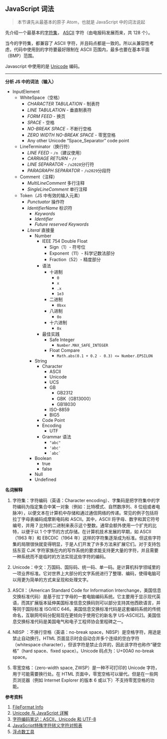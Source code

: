 ## JavaScript 词法

> 本节课先从最基本的原子 Atom，也就是 JavaScript 中的词法说起

先介绍一个最基本的[字符集](https://zh.wikipedia.org/zh/字符编码)， [ASCII](https://zh.wikipedia.org/wiki/ASCII) 字符（由电报码发展而来，共 128 个）。

当今的字符集，都兼容了 ASCII 字符，并且码点都是一致的。所以从兼容性考虑，代码中使用到的字符要最好限制在 ASCII 范围内，最多也要在基本平面（BMP）范围。

Javascript 中使用的是 [Unicode](https://home.unicode.org/) 编码。

--------

**分析 JS 中的词法（输入）**

- InputElement
  - WhiteSpace（空格）
    - <TAB> *CHARACTER TABULATION* - 制表符
    - <VT> *LINE TABULATION* - 垂直制表符
    - <FF> *FORM FEED* - 换页
    - <SP> *SPACE* - 空格
    - <NBSP> *NO-BREAK SPACE* - 不断行空格
    - <ZWNBSP> *ZERO WIDTH NO-BREAK SPACE* - 零宽空格
    - <USP> Any other Unicode “Space_Separator” code point
  - LineTerminator（换行符）
    - <LF> *LINE FEED* - `/n`（建议使用）
    - <CR> *CARRIAGE RETURN* - `/r`
    - <LS> *LINE SEPARATOR* - `/u2028`分行符
    - <PS> *PARAGRAPH SEPARATOR* - `/u2029`分段符
  - Comment（注释）
    - *MultiLineComment* 多行注释
    - *SingleLineComment* 单行注释
  - Token（JS 中有效的输入元素）
    - *Punctuator* 操作符
    - *IdentifierName* 标识符
      - *Keywords*
      - *Identifier*
      - *Future reserved Keywords*
    - *Literal* 直接量
      - Number
        - IEEE 754 Double Float
          - Sign（1）- 符号位
          - Exponent（11）- 科学记数法部分
          - Fraction（52）- 精度部分
        - 语法
          - 十进制
            - `0`
            - `x`
            - `.x`
            - `1e3`
          - 二进制
            - `0bxx`
          - 八进制
            - `0o`
          - 十六进制
            - `0x`
        - 最佳实践
          - Safe Integer
            - `Number.MAX_SAFE_INTEGER`
          - Float Compare
            - `Math.abs(0.1 + 0.2 - 0.3) <= Number.EPSILON`
      - String
        - Character
          - ASCII
          - Unicode
          - UCS
          - GB
            - GB2312
            - GBK（GB13000）
            - GB18030
          - ISO-8859
          - BIG5
        - Code Point
        - Encoding
          - UTF
        - Grammar 语法
          - `"abc"`
          - `'abc'`
          - ``` `abc` ```
      - Boolean
        - true
        - false
      - Null
      - Undefined



**名词解释**

1. 字符集：字符编码（英语：Character encoding）、字集码是把字符集中的字符编码为指定集合中某一对象（例如：比特模式、自然数序列、8 位组或者电脉冲），以便文本在计算机中存储和通过通信网络的传递。常见的例子包括将拉丁字母表编码成摩斯电码和 ASCII。其中，ASCII 将字母、数字和其它符号编号，并用 7 比特的二进制来表示这个整数。通常会额外使用一个扩充的比特，以便于以 1 个字节的方式存储。在计算机技术发展的早期，如 ASCII（1963 年）和 EBCDIC（1964 年）这样的字符集逐渐成为标准。但这些字符集的局限很快就变得明显，于是人们开发了许多方法来扩展它们。对于支持包括东亚 CJK 字符家族在内的写作系统的要求能支持更大量的字符，并且需要一种系统而不是临时的方法实现这些字符的编码。

2. Unicode：中文：万国码、国际码、统一码、单一码。是计算机科学领域里的一项业界标准。它对世界上大部分的文字系统进行了整理、编码，使得电脑可以用更为简单的方式来呈现和处理文字。

3. ASCII：（American Standard Code for Information Interchange，美国信息交换标准代码）是基于拉丁字母的一套电脑编码系统。它主要用于显示现代英语，而其扩展版本延伸美国标准信息交换码则可以部分支持其他西欧语言，并等同于国际标准 ISO/IEC 646。美国信息交换标准代码是这套编码系统的传统命名，互联网号码分配局现在更倾向于使用它的新名字 US-ASCII[2]。美国信息交换标准代码是美国电气和电子工程师协会里程碑之一。

4. NBSP ：不换行空格（英语：no-break space，NBSP）是空格字符，用途是禁止自动换行。HTML 页面显示时会自动合并多个连续的空白字符（whitespace character），但该字符是禁止合并的，因此该字符也称作“硬空格”（hard space、fixed space）。Unicode 码点为：U+00A0 no-break space。

5. 零宽空格：（zero-width space, ZWSP）是一种不可打印的 Unicode 字符，用于可能需要换行处。在 HTML 页面中，零宽空格可以替代。但是在一些网页浏览器（例如 Internet Explorer 的版本 6 或以下）不支持零宽空格的功能。

    

**参考资料**

1. [FileFormat Info](https://www.fileformat.info/info/unicode/)
2. [Unicode 与 JavaScript 详解](https://www.ruanyifeng.com/blog/2014/12/unicode.html)
3. [字符编码笔记：ASCII，Unicode 和 UTF-8](http://www.ruanyifeng.com/blog/2007/10/ascii_unicode_and_utf-8.html)
4. [JavaScript特殊字符转义字符对照表](http://tools.jb51.net/table/javascript_escape)
5. [浮点数工具](https://github.com/camsong/blog/issues/9)

